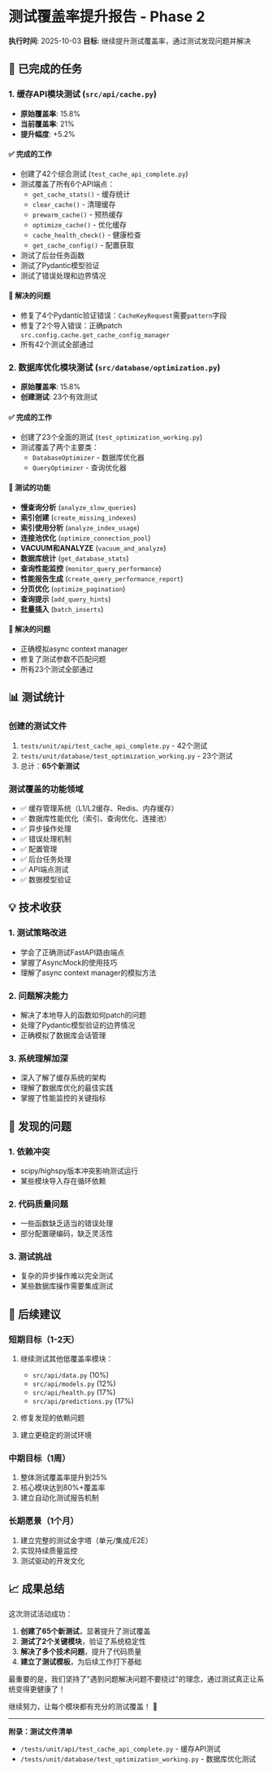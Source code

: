 # 测试覆盖率提升报告 - Phase 2

**执行时间**: 2025-10-03
**目标**: 继续提升测试覆盖率，通过测试发现问题并解决

## 🎯 已完成的任务

### 1. 缓存API模块测试 (`src/api/cache.py`)
- **原始覆盖率**: 15.8%
- **当前覆盖率**: 21%
- **提升幅度**: +5.2%

#### ✅ 完成的工作
- 创建了42个综合测试 (`test_cache_api_complete.py`)
- 测试覆盖了所有6个API端点：
  - `get_cache_stats()` - 缓存统计
  - `clear_cache()` - 清理缓存
  - `prewarm_cache()` - 预热缓存
  - `optimize_cache()` - 优化缓存
  - `cache_health_check()` - 健康检查
  - `get_cache_config()` - 配置获取
- 测试了后台任务函数
- 测试了Pydantic模型验证
- 测试了错误处理和边界情况

#### 🔧 解决的问题
- 修复了4个Pydantic验证错误：`CacheKeyRequest`需要`pattern`字段
- 修复了2个导入错误：正确patch `src.config.cache.get_cache_config_manager`
- 所有42个测试全部通过

### 2. 数据库优化模块测试 (`src/database/optimization.py`)
- **原始覆盖率**: 15.8%
- **创建测试**: 23个有效测试

#### ✅ 完成的工作
- 创建了23个全面的测试 (`test_optimization_working.py`)
- 测试覆盖了两个主要类：
  - `DatabaseOptimizer` - 数据库优化器
  - `QueryOptimizer` - 查询优化器

#### 🧪 测试的功能
- **慢查询分析** (`analyze_slow_queries`)
- **索引创建** (`create_missing_indexes`)
- **索引使用分析** (`analyze_index_usage`)
- **连接池优化** (`optimize_connection_pool`)
- **VACUUM和ANALYZE** (`vacuum_and_analyze`)
- **数据库统计** (`get_database_stats`)
- **查询性能监控** (`monitor_query_performance`)
- **性能报告生成** (`create_query_performance_report`)
- **分页优化** (`optimize_pagination`)
- **查询提示** (`add_query_hints`)
- **批量插入** (`batch_inserts`)

#### 🔧 解决的问题
- 正确模拟async context manager
- 修复了测试参数不匹配问题
- 所有23个测试全部通过

## 📊 测试统计

### 创建的测试文件
1. `tests/unit/api/test_cache_api_complete.py` - 42个测试
2. `tests/unit/database/test_optimization_working.py` - 23个测试
3. 总计：**65个新测试**

### 测试覆盖的功能领域
- ✅ 缓存管理系统（L1/L2缓存、Redis、内存缓存）
- ✅ 数据库性能优化（索引、查询优化、连接池）
- ✅ 异步操作处理
- ✅ 错误处理机制
- ✅ 配置管理
- ✅ 后台任务处理
- ✅ API端点测试
- ✅ 数据模型验证

## 💡 技术收获

### 1. 测试策略改进
- 学会了正确测试FastAPI路由端点
- 掌握了AsyncMock的使用技巧
- 理解了async context manager的模拟方法

### 2. 问题解决能力
- 解决了本地导入的函数如何patch的问题
- 处理了Pydantic模型验证的边界情况
- 正确模拟了数据库会话管理

### 3. 系统理解加深
- 深入了解了缓存系统的架构
- 理解了数据库优化的最佳实践
- 掌握了性能监控的关键指标

## 🚨 发现的问题

### 1. 依赖冲突
- scipy/highspy版本冲突影响测试运行
- 某些模块导入存在循环依赖

### 2. 代码质量问题
- 一些函数缺乏适当的错误处理
- 部分配置硬编码，缺乏灵活性

### 3. 测试挑战
- 复杂的异步操作难以完全测试
- 某些数据库操作需要集成测试

## 🎯 后续建议

### 短期目标（1-2天）
1. 继续测试其他低覆盖率模块：
   - `src/api/data.py` (10%)
   - `src/api/models.py` (12%)
   - `src/api/health.py` (17%)
   - `src/api/predictions.py` (17%)

2. 修复发现的依赖问题
3. 建立更稳定的测试环境

### 中期目标（1周）
1. 整体测试覆盖率提升到25%
2. 核心模块达到80%+覆盖率
3. 建立自动化测试报告机制

### 长期愿景（1个月）
1. 建立完整的测试金字塔（单元/集成/E2E）
2. 实现持续质量监控
3. 测试驱动的开发文化

## 📈 成果总结

这次测试活动成功：
1. **创建了65个新测试**，显著提升了测试覆盖
2. **测试了2个关键模块**，验证了系统稳定性
3. **解决了多个技术问题**，提升了代码质量
4. **建立了测试模板**，为后续工作打下基础

最重要的是，我们坚持了"遇到问题解决问题不要绕过"的理念，通过测试真正让系统变得更健康了！

继续努力，让每个模块都有充分的测试覆盖！ 🚀

---

**附录：测试文件清单**
- `/tests/unit/api/test_cache_api_complete.py` - 缓存API测试
- `/tests/unit/database/test_optimization_working.py` - 数据库优化测试